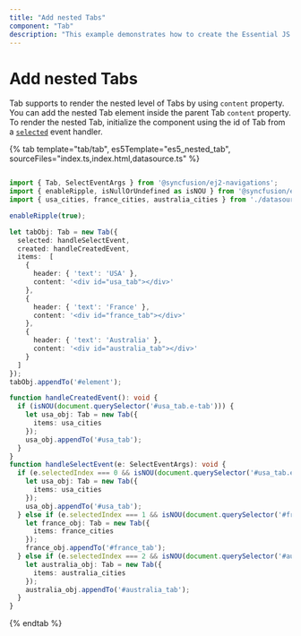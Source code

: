 ```yaml
---
title: "Add nested Tabs"
component: "Tab"
description: "This example demonstrates how to create the Essential JS 2 Tab component inside another Essential JS 2 Tab component."
---
```


# Add nested Tabs

Tab supports to render the nested level of Tabs by using `content` property. You can add the nested Tab element inside the parent Tab `content` property. To render the nested Tab, initialize the component using the id of Tab from a [`selected`](../../api/tab#selected) event handler.

{% tab template="tab/tab", es5Template="es5_nested_tab", sourceFiles="index.ts,index.html,datasource.ts" %}

```typescript

import { Tab, SelectEventArgs } from '@syncfusion/ej2-navigations';
import { enableRipple, isNullOrUndefined as isNOU } from '@syncfusion/ej2-base';
import { usa_cities, france_cities, australia_cities } from './datasource.ts';

enableRipple(true);

let tabObj: Tab = new Tab({
  selected: handleSelectEvent,
  created: handleCreatedEvent,
  items:  [
    {
      header: { 'text': 'USA' },
      content: '<div id="usa_tab"></div>'
    },
    {
      header: { 'text': 'France' },
      content: '<div id="france_tab"></div>'
    },
    {
      header: { 'text': 'Australia' },
      content: '<div id="australia_tab"></div>'
    }
  ]
});
tabObj.appendTo('#element');

function handleCreatedEvent(): void {
  if (isNOU(document.querySelector('#usa_tab.e-tab'))) {
    let usa_obj: Tab = new Tab({
      items: usa_cities
    });
    usa_obj.appendTo('#usa_tab');
  }
}
function handleSelectEvent(e: SelectEventArgs): void {
  if (e.selectedIndex === 0 && isNOU(document.querySelector('#usa_tab.e-tab'))) {
    let usa_obj: Tab = new Tab({
      items: usa_cities
    });
    usa_obj.appendTo('#usa_tab');
  } else if (e.selectedIndex === 1 && isNOU(document.querySelector('#france_tab.e-tab'))) {
    let france_obj: Tab = new Tab({
      items: france_cities
    });
    france_obj.appendTo('#france_tab');
  } else if (e.selectedIndex === 2 && isNOU(document.querySelector('#australia_tab.e-tab'))) {
    let australia_obj: Tab = new Tab({
      items: australia_cities
    });
    australia_obj.appendTo('#australia_tab');
  }
}

```

{% endtab %}
